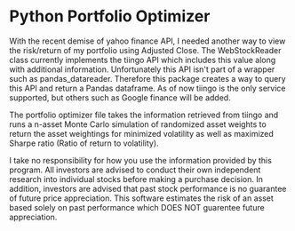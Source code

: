 # Python Portfolio Optimizer

With the recent demise of yahoo finance API, I needed another way to view the risk/return of my portfolio using Adjusted Close. The WebStockReader class currently implements the tiingo API which includes this value along with additional information. Unfortunately this API isn't part of a wrapper such as pandas_datareader. Therefore this package creates a way to query this API and return a Pandas dataframe. As of now tiingo is the only service supported, but others such as Google finance will be added.

The portfolio optimizer file takes the information retrieved from tiingo and runs a n-asset Monte Carlo simulation of randomized asset weights to return the asset weightings for minimized volatility as well as maximized Sharpe ratio (Ratio of return to volatility).

I take no responsibility for how you use the information provided by this program. All investors are advised to conduct their own independent research into individual stocks before making a purchase decision. In addition, investors are advised that past stock performance is no guarantee of future price appreciation. This software estimates the risk of an asset based solely on past performance which DOES NOT guarentee future appreciation.
